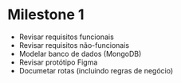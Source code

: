 # Milestone 1
- Revisar requisitos funcionais
- Revisar requisitos não-funcionais
- Modelar banco de dados (MongoDB)
- Revisar protótipo Figma
- Documetar rotas (incluindo regras de negócio)

